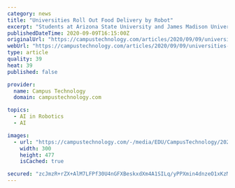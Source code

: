 ```yaml
---
category: news
title: "Universities Roll Out Food Delivery by Robot"
excerpt: "Students at Arizona State University and James Madison University can now order food for delivery by autonomous robot, thanks to a partnership between food and facilities provider Aramark and Starship Technologies."
publishedDateTime: 2020-09-09T16:15:00Z
originalUrl: "https://campustechnology.com/articles/2020/09/09/universities-roll-out-food-delivery-by-robot.aspx"
webUrl: "https://campustechnology.com/articles/2020/09/09/universities-roll-out-food-delivery-by-robot.aspx"
type: article
quality: 39
heat: 39
published: false

provider:
  name: Campus Technology
  domain: campustechnology.com

topics:
  - AI in Robotics
  - AI

images:
  - url: "https://campustechnology.com/-/media/EDU/CampusTechnology/2020-images/20200909Starship11.jpg"
    width: 300
    height: 477
    isCached: true

secured: "zcJmzR+rZX+AlM7LFPf30U4nGFXBeskxdXm4A1SILq/yPPXmin4dnzeO1xKzM3vbELLFMd9IVfUfLeWq31WdeBiBLtYxaoza9Vum/OwQa/CI51NZC2S8R4xVioSxjCQIf8E29d60mJUOjnolwjUN5S0406/aG1sI06nVsJvp8ab3vLsD8srLXBGQf7FRy36Es9lX7vKjgFEIb+Xo44XFX9S2/rGHhv9/Of9kRZtOM97vuqU/msPcsH7ot3VrJFWjV31Wr13a7YbZfvI28XlQZNsJt+wOolLxx/hUIA6HtCZa97giD1+kVNCp1IBqhPN+3Wni9aTdoMJ8P+LvswCm4u0FZszle1YKFATpAUytykA=;8YibM2ilELv6o/WHDYaLpA=="
---
```


